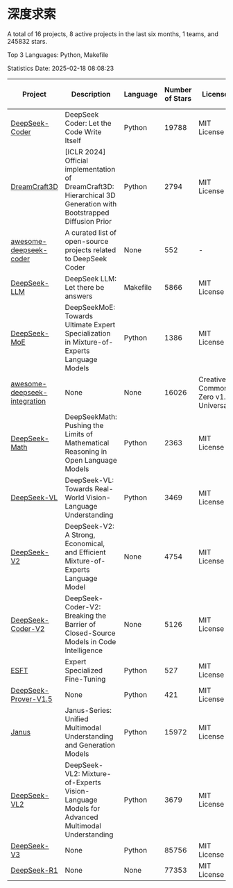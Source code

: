 # 深度求索

A total of 16 projects, 8 active projects in the last six months, 1 teams, and 245832 stars.

Top 3 Languages: Python, Makefile

Statistics Date: 2025-02-18 08:08:23

| Project | Description | Language | Number of Stars | License | Creation Date | Last Updated Date | Last Pushed Date |
| --- | --- | --- | --- | --- | --- | --- | --- |
| [DeepSeek-Coder](https://github.com/deepseek-ai/DeepSeek-Coder) | DeepSeek Coder: Let the Code Write Itself | Python | 19788 | MIT License | 2023-10-20 | 2025-02-18 | 2024-05-21 |
| [DreamCraft3D](https://github.com/deepseek-ai/DreamCraft3D) | [ICLR 2024] Official implementation of DreamCraft3D: Hierarchical 3D Generation with Bootstrapped Diffusion Prior | Python | 2794 | MIT License | 2023-10-23 | 2025-02-18 | 2024-08-21 |
| [awesome-deepseek-coder](https://github.com/deepseek-ai/awesome-deepseek-coder) | A curated list of open-source projects related to DeepSeek Coder | None | 552 | - | 2023-11-06 | 2025-02-18 | 2024-04-03 |
| [DeepSeek-LLM](https://github.com/deepseek-ai/DeepSeek-LLM) | DeepSeek LLM: Let there be answers | Makefile | 5866 | MIT License | 2023-11-29 | 2025-02-18 | 2024-02-04 |
| [DeepSeek-MoE](https://github.com/deepseek-ai/DeepSeek-MoE) | DeepSeekMoE: Towards Ultimate Expert Specialization in Mixture-of-Experts Language Models | Python | 1386 | MIT License | 2024-01-02 | 2025-02-18 | 2024-01-16 |
| [awesome-deepseek-integration](https://github.com/deepseek-ai/awesome-deepseek-integration) | None | None | 16026 | Creative Commons Zero v1.0 Universal | 2024-01-11 | 2025-02-18 | 2025-02-17 |
| [DeepSeek-Math](https://github.com/deepseek-ai/DeepSeek-Math) | DeepSeekMath: Pushing the Limits of Mathematical Reasoning in Open Language Models | Python | 2363 | MIT License | 2024-02-05 | 2025-02-18 | 2024-04-15 |
| [DeepSeek-VL](https://github.com/deepseek-ai/DeepSeek-VL) | DeepSeek-VL: Towards Real-World Vision-Language Understanding | Python | 3469 | MIT License | 2024-03-07 | 2025-02-18 | 2024-04-24 |
| [DeepSeek-V2](https://github.com/deepseek-ai/DeepSeek-V2) | DeepSeek-V2: A Strong, Economical, and Efficient Mixture-of-Experts Language Model | None | 4754 | MIT License | 2024-04-22 | 2025-02-18 | 2024-09-25 |
| [DeepSeek-Coder-V2](https://github.com/deepseek-ai/DeepSeek-Coder-V2) | DeepSeek-Coder-V2: Breaking the Barrier of Closed-Source Models in Code Intelligence | None | 5126 | MIT License | 2024-06-14 | 2025-02-18 | 2024-09-24 |
| [ESFT](https://github.com/deepseek-ai/ESFT) | Expert Specialized Fine-Tuning | Python | 527 | MIT License | 2024-07-04 | 2025-02-18 | 2024-09-22 |
| [DeepSeek-Prover-V1.5](https://github.com/deepseek-ai/DeepSeek-Prover-V1.5) | None | Python | 421 | MIT License | 2024-08-15 | 2025-02-17 | 2024-08-16 |
| [Janus](https://github.com/deepseek-ai/Janus) | Janus-Series: Unified Multimodal Understanding and Generation Models | Python | 15972 | MIT License | 2024-10-18 | 2025-02-18 | 2025-02-01 |
| [DeepSeek-VL2](https://github.com/deepseek-ai/DeepSeek-VL2) | DeepSeek-VL2: Mixture-of-Experts Vision-Language Models for Advanced Multimodal Understanding | Python | 3679 | MIT License | 2024-12-13 | 2025-02-18 | 2025-02-09 |
| [DeepSeek-V3](https://github.com/deepseek-ai/DeepSeek-V3) | None | Python | 85756 | MIT License | 2024-12-26 | 2025-02-18 | 2025-02-14 |
| [DeepSeek-R1](https://github.com/deepseek-ai/DeepSeek-R1) | None | None | 77353 | MIT License | 2025-01-20 | 2025-02-18 | 2025-02-14 |
